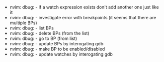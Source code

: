 * nvim: dbug: - if a watch expression exists don't add another one just like it
* nvim: dbug: - investigate error with breakpoints (it seems that there are multiple BPs)
* nvim: dbug: - list BPs
* nvim: dbug: - delete BPs (from the list)
* nvim: dbug: - go to BP (from list)
* nvim: dbug: - update BPs by interogating gdb
* nvim: dbug: - make BP to be enabled/disabled
* nvim: dbug: - update watches by interogating gdb
